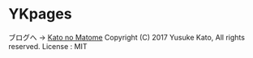 # YKpages
ブログへ -> [Kato no Matome](https://YusukeKato.github.io/YKpages/)
Copyright (C) 2017 Yusuke Kato, All rights reserved.
License : MIT
